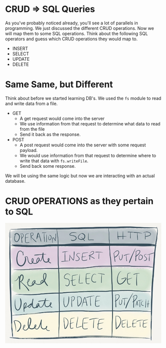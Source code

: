 # CRUD => SQL Queries
As you've probably noticed already, you'll see a lot of parallels in programming. We just discussed the different CRUD operations. Now we will map them to some SQL operations. Think about the following SQL operators and guess which CRUD operations they would map to.

- INSERT
- SELECT
- UPDATE
- DELETE

# Same Same, but Different
Think about before we started learning DB's. We used the `fs` module to read and write data from a file.
  - GET
    - A get request would come into the server
    - We use information from that request to determine what data to read from the file
    - Send it back as the response.
  - POST
    - A post request would come into the server with some request payload.
    - We would use information from that request to determine where to write that data with `fs.writeFile`.
    - Send back some response.

We will be using the same logic but now we are interacting with an actual database.

# CRUD OPERATIONS as they pertain to SQL
![CRUD_REST_SQL](./CRUD_SQL_REST.jpg)
